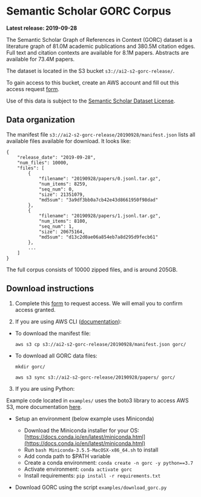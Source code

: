 # Semantic Scholar GORC Corpus

**Latest release: 2019-09-28**

The Semantic Scholar Graph of References in Context (GORC) dataset is a literature graph of 81.0M academic publications and 380.5M citation edges. 
Full text and citation contexts are available for 8.1M papers. Abstracts are available for 73.4M papers.

The dataset is located in the S3 bucket `s3://ai2-s2-gorc-release/`. 

To gain access to this bucket, create an AWS account and fill out this access request [form](https://docs.google.com/forms/d/e/1FAIpQLSeNeo4UBeRoe1taaN3oJ1Fr1BZokVs3vVo18mvfc0Lhnw7n1g/viewform).

Use of this data is subject to the [Semantic Scholar Dataset License](http://api.semanticscholar.org/corpus/legal/).

## Data organization

The manifest file `s3://ai2-s2-gorc-release/20190928/manifest.json` lists all available files available for download.  It looks like:
```
{
    "release_date": "2019-09-28",
    "num_files": 10000,
    "files": [
        {
            "filename": "20190928/papers/0.jsonl.tar.gz",
            "num_items": 8259,
            "seq_num": 0,
            "size": 21351079,
            "md5sum": "3a9df3bb0a7cb42e43d8661950f98dad"
        },
        {
            "filename": "20190928/papers/1.jsonl.tar.gz",
            "num_items": 8100,
            "seq_num": 1,
            "size": 20675164,
            "md5sum": "d13c2d0ae06a854eb7a8d295d9fecb61"
        },
        ...
    ]
}
```

The full corpus consists of 10000 zipped files, and is around 205GB.

## Download instructions

1. Complete this [form](https://docs.google.com/forms/d/e/1FAIpQLSeNeo4UBeRoe1taaN3oJ1Fr1BZokVs3vVo18mvfc0Lhnw7n1g/viewform) to request access. We will email you to confirm access granted.

2. If you are using AWS CLI ([documentation](https://aws.amazon.com/cli/)):

* To download the manifest file:

    `aws s3 cp s3://ai2-s2-gorc-release/20190928/manifest.json gorc/`

* To download all GORC data files:

    `mkdir gorc/`
    
    `aws s3 sync s3://ai2-s2-gorc-release/20190928/papers/ gorc/`

3. If you are using Python:

Example code located in `examples/` uses the boto3 library to access AWS S3, more documentation [here](https://boto3.amazonaws.com/v1/documentation/api/latest/guide/s3-examples.html).

* Setup an environment (below example uses Miniconda)
    * Download the Miniconda installer for your OS: [https://docs.conda.io/en/latest/miniconda.html](https://docs.conda.io/en/latest/miniconda.html)
    * Run `bash Miniconda-3.5.5-MacOSX-x86_64.sh` to install
    * Add conda path to $PATH variable
    * Create a conda environment: `conda create -n gorc -y python==3.7`
    * Activate environment: `conda activate gorc`
    * Install requirements: `pip install -r requirements.txt`
    
* Download GORC using the script `examples/download_gorc.py`
